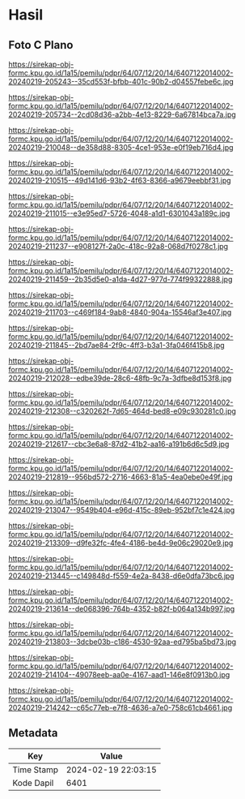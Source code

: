 # Hasil

## Foto C Plano

https://sirekap-obj-formc.kpu.go.id/1a15/pemilu/pdpr/64/07/12/20/14/6407122014002-20240219-205243--35cd553f-bfbb-401c-90b2-d04557febe6c.jpg

https://sirekap-obj-formc.kpu.go.id/1a15/pemilu/pdpr/64/07/12/20/14/6407122014002-20240219-205734--2cd08d36-a2bb-4e13-8229-6a67814bca7a.jpg

https://sirekap-obj-formc.kpu.go.id/1a15/pemilu/pdpr/64/07/12/20/14/6407122014002-20240219-210048--de358d88-8305-4ce1-953e-e0f19eb716d4.jpg

https://sirekap-obj-formc.kpu.go.id/1a15/pemilu/pdpr/64/07/12/20/14/6407122014002-20240219-210515--49d141d6-93b2-4f63-8366-a9679eebbf31.jpg

https://sirekap-obj-formc.kpu.go.id/1a15/pemilu/pdpr/64/07/12/20/14/6407122014002-20240219-211015--e3e95ed7-5726-4048-a1d1-6301043a189c.jpg

https://sirekap-obj-formc.kpu.go.id/1a15/pemilu/pdpr/64/07/12/20/14/6407122014002-20240219-211237--e908127f-2a0c-418c-92a8-068d7f0278c1.jpg

https://sirekap-obj-formc.kpu.go.id/1a15/pemilu/pdpr/64/07/12/20/14/6407122014002-20240219-211459--2b35d5e0-a1da-4d27-977d-774f99322888.jpg

https://sirekap-obj-formc.kpu.go.id/1a15/pemilu/pdpr/64/07/12/20/14/6407122014002-20240219-211703--c469f184-9ab8-4840-904a-15546af3e407.jpg

https://sirekap-obj-formc.kpu.go.id/1a15/pemilu/pdpr/64/07/12/20/14/6407122014002-20240219-211845--2bd7ae84-2f9c-4ff3-b3a1-3fa046f415b8.jpg

https://sirekap-obj-formc.kpu.go.id/1a15/pemilu/pdpr/64/07/12/20/14/6407122014002-20240219-212028--edbe39de-28c6-48fb-9c7a-3dfbe8d153f8.jpg

https://sirekap-obj-formc.kpu.go.id/1a15/pemilu/pdpr/64/07/12/20/14/6407122014002-20240219-212308--c320262f-7d65-464d-bed8-e09c930281c0.jpg

https://sirekap-obj-formc.kpu.go.id/1a15/pemilu/pdpr/64/07/12/20/14/6407122014002-20240219-212617--cbc3e6a8-87d2-41b2-aa16-a191b6d6c5d9.jpg

https://sirekap-obj-formc.kpu.go.id/1a15/pemilu/pdpr/64/07/12/20/14/6407122014002-20240219-212819--956bd572-2716-4663-81a5-4ea0ebe0e49f.jpg

https://sirekap-obj-formc.kpu.go.id/1a15/pemilu/pdpr/64/07/12/20/14/6407122014002-20240219-213047--9549b404-e96d-415c-89eb-952bf7c1e424.jpg

https://sirekap-obj-formc.kpu.go.id/1a15/pemilu/pdpr/64/07/12/20/14/6407122014002-20240219-213309--d9fe32fc-4fe4-4186-be4d-9e06c29020e9.jpg

https://sirekap-obj-formc.kpu.go.id/1a15/pemilu/pdpr/64/07/12/20/14/6407122014002-20240219-213445--c149848d-f559-4e2a-8438-d6e0dfa73bc6.jpg

https://sirekap-obj-formc.kpu.go.id/1a15/pemilu/pdpr/64/07/12/20/14/6407122014002-20240219-213614--de068396-764b-4352-b82f-b064a134b997.jpg

https://sirekap-obj-formc.kpu.go.id/1a15/pemilu/pdpr/64/07/12/20/14/6407122014002-20240219-213803--3dcbe03b-c186-4530-92aa-ed795ba5bd73.jpg

https://sirekap-obj-formc.kpu.go.id/1a15/pemilu/pdpr/64/07/12/20/14/6407122014002-20240219-214104--49078eeb-aa0e-4167-aad1-146e8f0913b0.jpg

https://sirekap-obj-formc.kpu.go.id/1a15/pemilu/pdpr/64/07/12/20/14/6407122014002-20240219-214242--c65c77eb-e7f8-4636-a7e0-758c61cb4661.jpg


## Metadata

| Key        | Value               |
| ---------- | ------------------- |
| Time Stamp | 2024-02-19 22:03:15 |
| Kode Dapil | 6401                |



